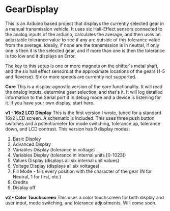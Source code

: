 GearDisplay
===========

This is an Arduino based project that displays the currently selected gear in a manual transmission vehicle. It uses six Hall-Effect sensors connected to the analog inputs of the arduino, calculates the average, and then uses an adjustable tolerance value to see if any are outside of this tolerance value from the average. Ideally, if none are the transmission is in neutral, if only one is then it is the selected gear, and if more than one is then the tolerance is too low and it displays an Error. 

The key to this setup is one or more magnets on the shifter's metal shaft, and the six hall effect sensors at the approximate locations of the gears (1-5 and Reverse). Six or more speeds are currently not supported.

**Core**
This is a display-agnostic version of the core functionality. It will read the analog inputs, determine gear selection, and that's it. It will log detailed information to the Serial port if in debug mode and a device is listening for it. If you have your own display, start here.

**v1 - 16x2 LCD Display**
This is the first version I wrote, tuned for a standard 16x2 LCD screen. A schematic is included. This uses three push button switches and a potentiometer for mode switching, tolerance up, tolerance down, and LCD contrast. This version has 9 display modes:
1. Basic Display
1. Advanced Display
1. Variables Display (tolerance in voltage)
1. Variables Display (tolerance in internal units [0-1023])
1. Values Display (displays all six internal unit values)
1. Voltage Display (displays all six voltages)
1. Fill Mode - fills every position with the character of the gear (N for Neutral, 1 for first, etc.)
1. Credits
1. Display off

**v2 - Color Touchscreen**
This uses a color touchscreen for both display and user input, mode switching, and tolerance adjustments. Will come soon.
